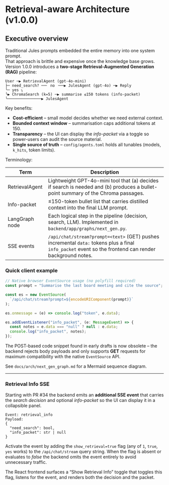 # Retrieval-aware Architecture (v1.0.0)

## Executive overview

Traditional Jules prompts embedded the entire memory into one system prompt.  
That approach is brittle and expensive once the knowledge base grows.  Version 1.0.0 introduces a **two-stage Retrieval-Augmented Generation (RAG)** pipeline:

```
User ─▶ RetrievalAgent (gpt-4o-mini)
├─ need_search? ──╴ no ╶──▶ JulesAgent (gpt-4o) ─▶ Reply
╰─ yes ╮
╰▶ ChromaSearch (k=5) ─▶ summarise ≤150 tokens (info-packet)
╰───────────────▶ JulesAgent
```

Key benefits:

* **Cost-efficient** – small model decides whether we need external context.
* **Bounded context window** – summarisation caps additional tokens at 150.
* **Transparency** – the UI can display the *info-packet* via a toggle so power-users can audit the source material.
* **Single source of truth** – `config/agents.toml` holds all tunables (models, `k_hits`, token limits).

Terminology:

| Term | Description |
|------|-------------|
| RetrievalAgent | Lightweight GPT-4o-mini tool that (a) decides if search is needed and (b) produces a bullet-point summary of the Chroma passages. |
| Info-packet | ≤150-token bullet list that carries distilled context into the final LLM prompt. |
| LangGraph node | Each logical step in the pipeline (decision, search, LLM). Implemented in `backend/app/graphs/next_gen.py`. |
| SSE events | `/api/chat/stream?prompt=<text>` (GET) pushes incremental `data:` tokens plus a final `info_packet` event so the frontend can render background notes. |

### Quick client example

```ts
// Native browser EventSource usage (no polyfill required)
const prompt = "Summarise the last board meeting and cite the source";

const es = new EventSource(
  `/api/chat/stream?prompt=${encodeURIComponent(prompt)}`
);

es.onmessage = (e) => console.log("token", e.data);

es.addEventListener("info_packet", (e: MessageEvent) => {
  const notes = e.data === "null" ? null : e.data;
  console.log("info_packet", notes);
});
```

The POST-based code snippet found in early drafts is now obsolete – the backend
rejects body payloads and only supports **GET** requests for maximum
compatibility with the native `EventSource` API.

See `docs/arch/next_gen_graph.md` for a Mermaid sequence diagram.

---

### Retrieval Info SSE

Starting with PR #34 the backend emits an **additional SSE event** that carries
the *search decision* and optional *info-packet* so the UI can display it in a
collapsible panel.

```
Event: retrieval_info
Payload:
{
  "need_search": bool,
  "info_packet": str | null
}
```

Activate the event by adding the `show_retrieval=true` flag (any of
`1`, `true`, `yes` works) to the `/api/chat/stream` query string. When the flag
is absent or evaluates to *false* the backend omits the event entirely to avoid
unnecessary traffic.

The React frontend surfaces a “Show Retrieval Info” toggle that toggles this
flag, listens for the event, and renders both the decision and the packet.
